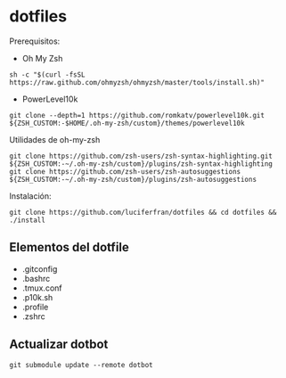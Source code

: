 # dotfiles

Prerequisitos:
- Oh My Zsh
```
sh -c "$(curl -fsSL https://raw.github.com/ohmyzsh/ohmyzsh/master/tools/install.sh)"
```
- PowerLevel10k
```
git clone --depth=1 https://github.com/romkatv/powerlevel10k.git ${ZSH_CUSTOM:-$HOME/.oh-my-zsh/custom}/themes/powerlevel10k
```

Utilidades de oh-my-zsh
```console
git clone https://github.com/zsh-users/zsh-syntax-highlighting.git ${ZSH_CUSTOM:-~/.oh-my-zsh/custom}/plugins/zsh-syntax-highlighting
git clone https://github.com/zsh-users/zsh-autosuggestions ${ZSH_CUSTOM:-~/.oh-my-zsh/custom}/plugins/zsh-autosuggestions
```


Instalación:
```console
git clone https://github.com/luciferfran/dotfiles && cd dotfiles && ./install
```

## Elementos del dotfile
*   .gitconfig
*   .bashrc
*   .tmux.conf
*   .p10k.sh
*   .profile
*   .zshrc

## Actualizar dotbot
```console
git submodule update --remote dotbot
```